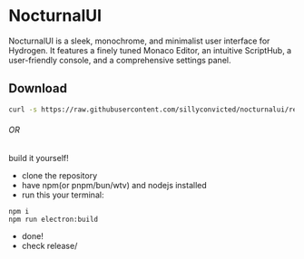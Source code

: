 # NocturnalUI

NocturnalUI is a sleek, monochrome, and minimalist user interface for Hydrogen. It features a finely tuned Monaco Editor, an intuitive ScriptHub, a user-friendly console, and a comprehensive settings panel.


## Download

```sh
curl -s https://raw.githubusercontent.com/sillyconvicted/nocturnalui/refs/heads/main/install.sh | bash
```

###### OR

build it yourself!

- clone the repository
- have npm(or pnpm/bun/wtv) and nodejs installed
- run this your terminal:
```
npm i
npm run electron:build
```
- done!
- check release/



